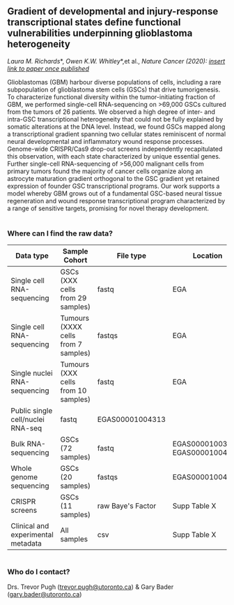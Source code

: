 ## Gradient of developmental and injury-response transcriptional states define functional vulnerabilities underpinning glioblastoma heterogeneity

*Laura M. Richards**, *Owen K.W. Whitley**,et al., *Nature Cancer (2020): [insert link to paper once published]()*


Glioblastomas (GBM) harbour diverse populations of cells, including a rare subpopulation of glioblastoma stem cells (GSCs) that drive tumorigenesis. To characterize functional diversity within the tumor-initiating fraction of GBM, we performed single-cell RNA-sequencing on >69,000 GSCs cultured from the tumors of 26 patients. We observed a high degree of inter- and intra-GSC transcriptional heterogeneity that could not be fully explained by somatic alterations at the DNA level. Instead, we found GSCs mapped along a transcriptional gradient spanning two cellular states reminiscent of normal neural developmental and inflammatory wound response processes. Genome-wide CRISPR/Cas9 drop-out screens independently recapitulated this observation, with each state characterized by unique essential genes. Further single-cell RNA-sequencing of >56,000 malignant cells from primary tumors found the majority of cancer cells organize along an astrocyte maturation gradient orthogonal to the GSC gradient yet retained expression of founder GSC transcriptional programs. Our work supports a model whereby GBM grows out of a fundamental GSC-based neural tissue regeneration and wound response transcriptional program characterized by a range of sensitive targets, promising for novel therapy development. 

#
### Where can I find the raw data?

| Data type | Sample Cohort | File type | Location | 
| ----- | ----- |----- |----- |
| Single cell RNA-sequencing | GSCs (XXX cells from 29 samples) | fastq| EGA | 
| Single cell RNA-sequencing | Tumours (XXXX cells from 7 samples) | fastqs | EGA |
| Single nuclei RNA-sequencing | Tumours (XXX cells from 10 samples) | fastq | EGA | 
| Public single cell/nuclei RNA-seq | fastq | EGAS00001004313 |
| Bulk RNA-sequencing | GSCs (72 samples) | fastq | EGAS00001003070, EGAS00001004395 | 
| Whole genome sequencing | GSCs (20 samples) | fastqs | EGAS00001004395 | 
| CRISPR screens | GSCs (11 samples) | raw Baye's Factor | Supp Table X | 
| Clinical and experimental metadata | All samples | csv | Supp Table X | 
  
#
### Who do I contact?
Drs. Trevor Pugh (trevor.pugh@utoronto.ca) & Gary Bader (gary.bader@utoronto.ca)
   



